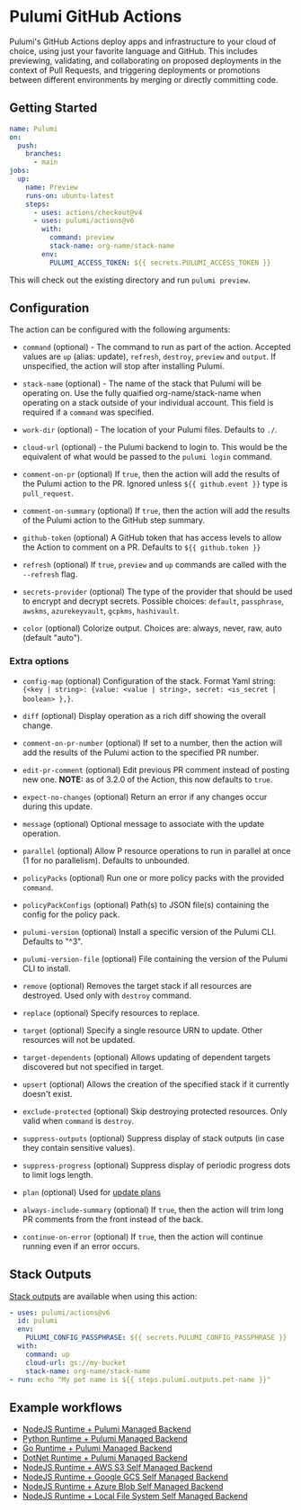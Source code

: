 # Pulumi GitHub Actions

Pulumi's GitHub Actions deploy apps and infrastructure to your cloud of choice, using just your favorite language and GitHub. This includes previewing, validating, and collaborating on proposed deployments in the context of Pull Requests, and triggering deployments or promotions between different environments by merging or directly committing code.

## Getting Started

```yaml
name: Pulumi
on:
  push:
    branches:
      - main
jobs:
  up:
    name: Preview
    runs-on: ubuntu-latest
    steps:
      - uses: actions/checkout@v4
      - uses: pulumi/actions@v6
        with:
          command: preview
          stack-name: org-name/stack-name
        env:
          PULUMI_ACCESS_TOKEN: ${{ secrets.PULUMI_ACCESS_TOKEN }}
```

This will check out the existing directory and run `pulumi preview`.

## Configuration

The action can be configured with the following arguments:

- `command` (optional) - The command to run as part of the action. Accepted values are `up` (alias: update), `refresh`, `destroy`, `preview` and `output`. If unspecified, the action will stop after installing Pulumi.

- `stack-name` (optional) - The name of the stack that Pulumi will be operating on. Use the fully quaified org-name/stack-name when operating on a stack outside of your individual account. This field is required if a `command` was specified.

- `work-dir` (optional) - The location of your Pulumi files. Defaults to `./`.

- `cloud-url` (optional) - the Pulumi backend to login to. This would be the equivalent of what would be passed to the `pulumi login` command.

- `comment-on-pr` (optional) If `true`, then the action will add the results of the Pulumi action to the PR. Ignored unless `${{ github.event }}` type is `pull_request`.

- `comment-on-summary` (optional) If `true`, then the action will add the results of the Pulumi action to the GitHub step summary.

- `github-token` (optional) A GitHub token that has access levels to allow the Action to comment on a PR. Defaults to `${{ github.token }}`

- `refresh` (optional) If `true`, `preview` and `up` commands are called with the `--refresh` flag.

- `secrets-provider` (optional) The type of the provider that should be used to encrypt and decrypt secrets. Possible choices: `default`, `passphrase`, `awskms`, `azurekeyvault`, `gcpkms`, `hashivault`.

- `color` (optional) Colorize output. Choices are: always, never, raw, auto (default "auto").

### Extra options

- `config-map` (optional) Configuration of the stack. Format Yaml string: `{<key | string>: {value: <value | string>, secret: <is_secret | boolean> },}`.

- `diff` (optional) Display operation as a rich diff showing the overall change.

- `comment-on-pr-number` (optional) If set to a number, then the action will add the results of the Pulumi action to the specified PR number.

- `edit-pr-comment` (optional) Edit previous PR comment instead of posting new one. **NOTE:** as of 3.2.0 of the Action, this now defaults to `true`.

- `expect-no-changes` (optional) Return an error if any changes occur during this update.

- `message` (optional) Optional message to associate with the update operation.

- `parallel` (optional) Allow P resource operations to run in parallel at once (1 for no parallelism). Defaults to unbounded.

- `policyPacks` (optional) Run one or more policy packs with the provided `command`.

- `policyPackConfigs` (optional) Path(s) to JSON file(s) containing the config for the policy pack.

- `pulumi-version` (optional) Install a specific version of the Pulumi CLI. Defaults to "^3".

- `pulumi-version-file` (optional) File containing the version of the Pulumi CLI to install.

- `remove` (optional) Removes the target stack if all resources are destroyed. Used only with `destroy` command.

- `replace` (optional) Specify resources to replace.

- `target` (optional) Specify a single resource URN to update. Other resources will not be updated.

- `target-dependents` (optional) Allows updating of dependent targets discovered but not specified in target.

- `upsert` (optional) Allows the creation of the specified stack if it currently doesn't exist.

- `exclude-protected` (optional) Skip destroying protected resources. Only valid when `command` is `destroy`.

- `suppress-outputs` (optional) Suppress display of stack outputs (in case they contain sensitive values).

- `suppress-progress` (optional) Suppress display of periodic progress dots to limit logs length.

- `plan` (optional) Used for [update plans](https://www.pulumi.com/docs/concepts/update-plans/)

- `always-include-summary` (optional) If `true`, then the action will trim long PR comments from the front instead of the back.

- `continue-on-error` (optional) If `true`, then the action will continue running even if an error occurs.

## Stack Outputs

[Stack outputs](https://www.pulumi.com/docs/intro/concepts/stack/#outputs) are available when using this action:

```yaml
- uses: pulumi/actions@v6
  id: pulumi
  env:
    PULUMI_CONFIG_PASSPHRASE: ${{ secrets.PULUMI_CONFIG_PASSPHRASE }}
  with:
    command: up
    cloud-url: gs://my-bucket
    stack-name: org-name/stack-name
- run: echo "My pet name is ${{ steps.pulumi.outputs.pet-name }}"
```

## Example workflows

- [NodeJS Runtime + Pulumi Managed Backend](https://github.com/pulumi/actions/blob/main/examples/nodejs-pulumi.yaml)
- [Python Runtime + Pulumi Managed Backend](https://github.com/pulumi/actions/blob/main/examples/python-pulumi.yaml)
- [Go Runtime + Pulumi Managed Backend](https://github.com/pulumi/actions/blob/main/examples/go-pulumi.yaml)
- [DotNet Runtime + Pulumi Managed Backend](https://github.com/pulumi/actions/blob/main/examples/dotnet-pulumi.yaml)
- [NodeJS Runtime + AWS S3 Self Managed Backend](https://github.com/pulumi/actions/blob/main/examples/nodejs-aws.yaml)
- [NodeJS Runtime + Google GCS Self Managed Backend](https://github.com/pulumi/actions/blob/main/examples/nodejs-google.yaml)
- [NodeJS Runtime + Azure Blob Self Managed Backend](https://github.com/pulumi/actions/blob/main/examples/nodejs-azure.yaml)
- [NodeJS Runtime + Local File System Self Managed Backend](https://github.com/pulumi/actions/blob/main/examples/nodejs-local.yaml)